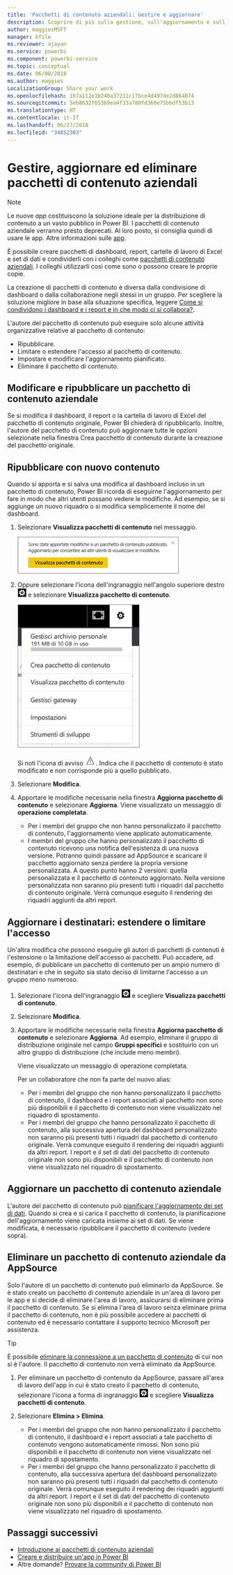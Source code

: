 ```yaml
---
title: 'Pacchetti di contenuto aziendali: Gestire e aggiornare'
description: Scoprire di più sulla gestione, sull'aggiornamento e sull'eliminazione dei pacchetti di contenuto aziendali in Power BI.
author: maggiesMSFT
manager: kfile
ms.reviewer: ajayan
ms.service: powerbi
ms.component: powerbi-service
ms.topic: conceptual
ms.date: 06/08/2018
ms.author: maggies
LocalizationGroup: Share your work
ms.openlocfilehash: 1b7a111e1b240a37211c17bce4d497de2d864074
ms.sourcegitcommit: 5eb8632f653b9ea4f33a780fd360e75bbdf53b13
ms.translationtype: HT
ms.contentlocale: it-IT
ms.lasthandoff: 06/27/2018
ms.locfileid: "34852303"
---
```

# <a name="manage-update-and-delete-organizational-content-packs"></a>Gestire, aggiornare ed eliminare pacchetti di contenuto aziendali
> [!NOTE]
> Le nuove *app* costituiscono la soluzione ideale per la distribuzione di contenuto a un vasto pubblico in Power BI. I pacchetti di contenuto aziendale verranno presto deprecati. Al loro posto, si consiglia quindi di usare le app. Altre informazioni sulle [app](service-install-use-apps.md).
> 
> 

È possibile creare pacchetti di dashboard, report, cartelle di lavoro di Excel e set di dati e condividerli con i colleghi come [pacchetti di contenuto aziendali](service-organizational-content-pack-introduction.md). I colleghi utilizzarli così come sono o possono creare le proprie copie.

La creazione di pacchetti di contenuto è diversa dalla condivisione di dashboard o dalla collaborazione negli stessi in un gruppo. Per scegliere la soluzione migliore in base alla situazione specifica, leggere [Come si condividono i dashboard e i report e in che modo ci si collabora?](service-how-to-collaborate-distribute-dashboards-reports.md).

L'autore del pacchetto di contenuto può eseguire solo alcune attività organizzative relative al pacchetto di contenuto:

* Ripubblicare.
* Limitare o estendere l'accesso al pacchetto di contenuto.
* Impostare e modificare l'aggiornamento pianificato.
* Eliminare il pacchetto di contenuto.

## <a name="modify-and-re-publish-an-organizational-content-pack"></a>Modificare e ripubblicare un pacchetto di contenuto aziendale
Se si modifica il dashboard, il report o la cartella di lavoro di Excel del pacchetto di contenuto originale, Power BI chiederà di ripubblicarlo. Inoltre, l'autore del pacchetto di contenuto può aggiornare tutte le opzioni selezionate nella finestra Crea pacchetto di contenuto durante la creazione del pacchetto originale. 

## <a name="republish-with-new-content"></a>Ripubblicare con nuovo contenuto
Quando si apporta e si salva una modifica al dashboard incluso in un pacchetto di contenuto, Power BI ricorda di eseguirne l'aggiornamento per fare in modo che altri utenti possano vedere le modifiche. Ad esempio, se si aggiunge un nuovo riquadro o si modifica semplicemente il nome del dashboard.

1. Selezionare **Visualizza pacchetti di contenuto** nel messaggio.
   
   ![](media/service-organizational-content-pack-manage-update-delete/pbi_contpkchangesmessage.png)
2. Oppure selezionare l'icona dell'ingranaggio nell'angolo superiore destro ![](media/service-organizational-content-pack-manage-update-delete/cog.png) e selezionare **Visualizza pacchetto di contenuto**.
   
   ![](media/service-organizational-content-pack-manage-update-delete/pbi_contpkview.png)
   
   Si noti l'icona di avviso ![](media/service-organizational-content-pack-manage-update-delete/pbi_contpkwarningicon.png).  Indica che il pacchetto di contenuto è stato modificato e non corrisponde più a quello pubblicato.
3. Selezionare **Modifica**.  
4. Apportare le modifiche necessarie nella finestra **Aggiorna pacchetto di contenuto** e selezionare **Aggiorna**. Viene visualizzato un messaggio di **operazione completata**.
   
   * Per i membri del gruppo che non hanno personalizzato il pacchetto di contenuto, l'aggiornamento viene applicato automaticamente.
   * I membri del gruppo che hanno personalizzato il pacchetto di contenuto ricevono una notifica dell'esistenza di una nuova versione.  Potranno quindi passare ad AppSource e scaricare il pacchetto aggiornato senza perdere la propria versione personalizzata.  A questo punto hanno 2 versioni: quella personalizzata e il pacchetto di contenuto aggiornato.  Nella versione personalizzata non saranno più presenti tutti i riquadri dal pacchetto di contenuto originale.  Verrà comunque eseguito il rendering dei riquadri aggiunti da altri report.    

## <a name="update-the-audience-expand-or-restrict-access"></a>Aggiornare i destinatari: estendere o limitare l'accesso
Un'altra modifica che possono eseguire gli autori di pacchetti di contenuti è l'estensione o la limitazione dell'accesso ai pacchetti.  Può accadere, ad esempio, di pubblicare un pacchetto di contenuto per un ampio numero di destinatari e che in seguito sia stato deciso di limitarne l'accesso a un gruppo meno numeroso.  

1. Selezionare l'icona dell'ingranaggio ![](media/service-organizational-content-pack-manage-update-delete/cog.png) e scegliere **Visualizza pacchetti di contenuto**.
2. Selezionare **Modifica**. 
3. Apportare le modifiche necessarie nella finestra **Aggiorna pacchetto di contenuto** e selezionare **Aggiorna**. Ad esempio, eliminare il gruppo di distribuzione originale nel campo **Gruppi specifici** e sostituirlo con un altro gruppo di distribuzione (che include meno membri).
   
   Viene visualizzato un messaggio di operazione completata.
   
   Per un collaboratore che non fa parte del nuovo alias:
   
   * Per i membri del gruppo che non hanno personalizzato il pacchetto di contenuto, il dashboard e i report associati al pacchetto non sono più disponibili e il pacchetto di contenuto non viene visualizzato nel riquadro di spostamento.
   * Per i membri del gruppo che hanno personalizzato il pacchetto di contenuto, alla successiva apertura del dashboard personalizzato non saranno più presenti tutti i riquadri dal pacchetto di contenuto originale.  Verrà comunque eseguito il rendering dei riquadri aggiunti da altri report. I report e il set di dati del pacchetto di contenuto originale non sono più disponibili e il pacchetto di contenuto non viene visualizzato nel riquadro di spostamento.   

## <a name="refresh-an-organizational-content-pack"></a>Aggiornare un pacchetto di contenuto aziendale
L'autore del pacchetto di contenuto può [pianificare l'aggiornamento dei set di dati](refresh-data.md).  Quando si crea e si carica il pacchetto di contenuto, la pianificazione dell'aggiornamento viene caricata insieme ai set di dati. Se viene modificata, è necessario ripubblicare il pacchetto di contenuto (vedere sopra).

## <a name="delete-an-organizational-content-pack-from-appsource"></a>Eliminare un pacchetto di contenuto aziendale da AppSource
Solo l'autore di un pacchetto di contenuto può eliminarlo da AppSource. Se è stato creato un pacchetto di contenuto aziendale in un'area di lavoro per le app e si decide di eliminare l'area di lavoro, assicurarsi di eliminare prima il pacchetto di contenuto. Se si elimina l'area di lavoro senza eliminare prima il pacchetto di contenuto, non è più possibile accedere ai pacchetti di contenuto ed è necessario contattare il supporto tecnico Microsoft per assistenza. 

> [!TIP]
> È possibile [eliminare la connessione a un pacchetto di contenuto](service-organizational-content-pack-disconnect.md) di cui non si è l'autore. Il pacchetto di contenuto non verrà eliminato da AppSource.
> 
> 

1. Per eliminare un pacchetto di contenuto da AppSource, passare all'area di lavoro dell'app in cui è stato creato il pacchetto di contenuto, selezionare l'icona a forma di ingranaggio ![](media/service-organizational-content-pack-manage-update-delete/cog.png) e scegliere **Visualizza pacchetti di contenuto**.
2. Selezionare **Elimina \> Elimina**. 
   
   * Per i membri del gruppo che non hanno personalizzato il pacchetto di contenuto, il dashboard e i report associati a tale pacchetto di contenuto vengono automaticamente rimossi. Non sono più disponibili e il pacchetto di contenuto non viene visualizzato nel riquadro di spostamento.
   * Per i membri del gruppo che hanno personalizzato il pacchetto di contenuto, alla successiva apertura del dashboard personalizzato non saranno più presenti tutti i riquadri dal pacchetto di contenuto originale.  Verrà comunque eseguito il rendering dei riquadri aggiunti da altri report. I report e il set di dati del pacchetto di contenuto originale non sono più disponibili e il pacchetto di contenuto non viene visualizzato nel riquadro di spostamento.   

## <a name="next-steps"></a>Passaggi successivi
* [Introduzione ai pacchetti di contenuto aziendali](service-organizational-content-pack-introduction.md)
* [Creare e distribuire un'app in Power BI](service-create-distribute-apps.md) 
* Altre domande? [Provare la community di Power BI](http://community.powerbi.com/)

